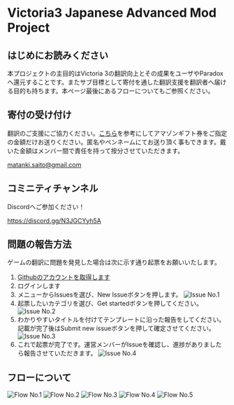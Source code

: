 # Victoria3 Japanese Advanced Mod Project

## はじめにお読みください

本プロジェクトの主目的はVictoria 3の翻訳向上とその成果をユーザやParadoxへ還元することです。またサブ目標として寄付を通した翻訳支援を翻訳者へ届ける目的も持ちます。本ページ最後にあるフローについてもご参照ください。

## 寄付の受け付け

翻訳のご支援にご協力ください。[こちら](https://appllio.com/amazon-gift-card-email-type)を参考にしてアマゾンギフト券をご指定の金額だけお送りください。匿名やペンネームにてお送り頂く事もできます。戴いた金額はメンバー間で責任を持って按分させていただきます。

matanki.saito@gmail.com

## コミニティチャンネル

Discordへご参加ください！

https://discord.gg/N3JGCYyh5A

## 問題の報告方法

ゲームの翻訳に問題を発見した場合は次に示す通り起票をお願いいたします。

1. [Githubのアカウントを取得します](https://qiita.com/ayatokura/items/9eabb7ae20752e6dc79d)
2. ログインします
3. メニューからIssuesを選び、New Issueボタンを押します。
![Issue No.1](/.github/images/issue1.png)
4. 起票したいカテゴリを選び、Get startedボタンを押してください。
![Issue No.2](/.github/images/issue2.png)
5. わかりやすいタイトルを付けてテンプレートに沿った報告をしてください。記載が完了後はSubmit new issueボタンを押して確定させてください。
![Issue No.3](/.github/images/issue3.png)
6. これで起票が完了です。運営メンバーがIssueを確認し、進捗がありましたら報告させていただきます。
![Issue No.4](/.github/images/issue4.png)

## フローについて

![Flow No.1](/.github/images/flow1.jpg)
![Flow No.2](/.github/images/flow2.jpg)
![Flow No.3](/.github/images/flow3.jpg)
![Flow No.4](/.github/images/flow4.jpg)
![Flow No.5](/.github/images/flow5.png)
